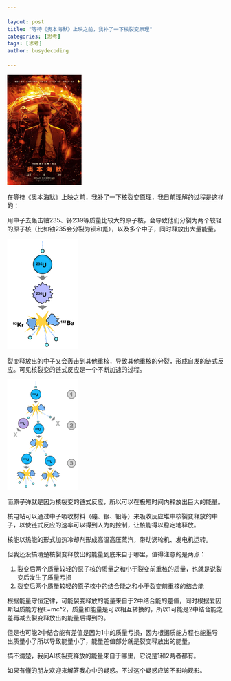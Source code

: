 ```yaml
---

layout: post
title: "等待《奥本海默》上映之前，我补了一下核裂变原理"
categories: [思考]
tags: [思考]
author: busydecoding

---
```


<img src="/assets/img/posts/核裂变/海报.jpg" alt="电影海报" style="zoom:25%;" />

在等待《奥本海默》上映之前，我补了一下核裂变原理，我目前理解的过程是这样的：

用中子去轰击铀235、钚239等质量比较大的原子核，会导致他们分裂为两个较轻的原子核（比如铀235会分裂为钡和氪），以及多个中子，同时释放出大量能量。

<img src="/assets/img/posts/核裂变/原子核分裂.png" alt="原子核分裂" style="zoom:25%;" />

裂变释放出的中子又会轰击到其他重核，导致其他重核的分裂，形成自发的链式反应。可见核裂变的链式反应是一个不断加速的过程。

<img src="/assets/img/posts/核裂变/链式反应.png" alt="链式反应" style="zoom:25%;" />

而原子弹就是因为核裂变的链式反应，所以可以在极短时间内释放出巨大的能量。

核电站可以通过中子吸收材料（磞、银、铅等）来吸收反应堆中核裂变释放的中子，以使链式反应的速率可以得到人为的控制，让核能得以稳定地释放。

核能以热能的形式加热冷却剂形成高温高压蒸汽，带动涡轮机、发电机运转。

但我还没搞清楚核裂变释放出的能量到底来自于哪里，值得注意的是两点：

1. 裂变后两个质量较轻的原子核的质量之和小于裂变前重核的质量，也就是说裂变后发生了质量亏损
2. 裂变后两个质量较轻的原子核中的结合能之和小于裂变前重核的结合能


根据能量守恒定律，可能裂变释放的能量来自于2中结合能的差值，同时根据爱因斯坦质能方程E=mc^2，质量和能量是可以相互转换的，所以1可能是2中结合能之差再减去裂变释放出的能量后得到的。

但是也可能2中结合能有差值是因为1中的质量亏损，因为根据质能方程也能推导出质量小了所以导致能量小了，能量差值部分就是裂变释放出的能量。

搞不清楚，我问AI核裂变释放的能量来自于哪里，它说是1和2两者都有。

如果有懂的朋友欢迎来解答我心中的疑惑。不过这个疑惑应该不影响观影。
